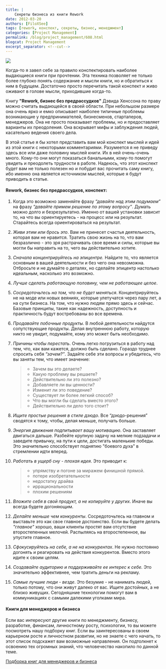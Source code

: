 ```yaml
---
title: |
    Секреты бизнеса из книги Rework
date: 2012-03-20
authors: [FiloXSee]
tags: [rework, конспект, секреты, бизнес, менеджмент]
categories: [Project Management]
permalink: /blog/project_management/608.html
blogcat: Project Management
excerpt_separator: <!--cut-->
---
```



![](http://itw66.ru/uploads/images/00/00/02/2012/03/20/c0d24b.jpg)

Когда-то я завел себе за правило конспектировать наиболее выдающиеся книги при прочтении. Эта техника позволяет не только более глубоко понять содержание и мысли книги, но и обратиться к ним в будущем. Достаточно просто перечитать такой конспект и живо оживают в голове мысли, приходившие когда-то.

Книгу **"Rework, бизнес без предрассудков"** Дэвида Хенссона по праву можно считать выдающейся в своей области. При небольшом размере она очень ярко и емко описывает наиболее типичные проблемы возникающие у предпринимателей, бизнесменов, стартаперов, менеджеров. Она не просто показывает проблемы, но и предоставляет варианты их преодоления. Она вскрывает мифы и заблуждения людей, касательно ведения своего дела.

В этой статье я бы хотел представить вам мой конспект мыслей и идей из этой книги с некоторыми комментариями. Разумеется я не приведу здесь все или даже половину мыслей книги. Их в ней очень-очень много. Кому-то они могут показаться банальными, кому-то помогут увидеть и преодолеть трудности в работе. Надеюсь, что этот конспект будет вам не только полезен но и побудит вас прочитать саму книгу, ибо именно она является источником мыслей, которые я будут приводить в статье.

<!--cut-->

#### Rework, бизнес без предрассудков, конспект:


1. Когда это возможно заменяйте фразу *“давайте над этим подумаем”* на фразу *“давайте примем решение по этому вопросу”*. Думать можно долго и безрезультатно. Именно от вашей установки зависит то, на что вы ориентируетесь - на процесс или на результат. Старайтесь всегда ориентироваться на результат.

2. *Живи этим или брось это*. Вам не принесет счастья деятельность, которая вам не нравится. Тратить свою жизнь на то, что вам безразлично - это зря растрачивать свое время и силы, которые вы могли бы направить на то, чего вы действительно хотите.

3. *Сначала концентрируйтесь на эпицентре.* Найдите то, что является основным в вашей деятельности и без чего она невозможна. Отбросьте и не думайте о деталях, но сделайте эпицентр настолько идеальным, насколько это возможно.

4. *Лучше сделать работающую половину, чем не работающее целое*.

5. *Сосредоточьтесь на том, что не будет меняться*. Концентрируйтесь не на моде или новых веяниях, которые улетучатся через пару лет, а на сути бизнеса. На том, что нужно людям прямо здесь и сейчас. Базовые принципы, такие как надежность, доступность и практичность будут востребованы во все времена.

6. *Продавайте побочные продукты*. В любой деятельности найдутся сопутствующие продукты. Делая внутреннюю работу, которую никто не увидит, подумайте, кому это может быть необходимо.

7. *Причины чтобы перестать*. Очень легко погрузиться в работу над тем, что, как вам кажется, должно быть сделано. Гораздо труднее спросить себя *“зачем?”*. Задайте себе эти вопросы и убедитесь, что вы заняты тем, что имеет значение:
    >- Зачем вы это делаете?
    >- Какую проблему вы решаете?
    >- Действительно ли это полезно?
    >- Добавляете ли вы ценности?
    >- Изменит ли это поведение?
    >- Существует ли более легкий способ?
    >- Что вы могли бы сделать вместо этого?
    >- Действительно ли дело того стоит?

8. *Ищите простые решения в стиле дзюдо*. Все “дзюдо-решения” сводятся к тому, чтобы, делая меньше, получать больше.

9. *Энергия движения подпитывает вашу мотивацию*. Она заставляет двигаться дальше. Разбейте крупную задачу на мелкие подзадачи и заведите привычку, на пути к цели, достигать маленькие победы. Это значительно способствует поднятию "боевого духа" в стремлении идти вперед.

10. *Работать в ущерб сну - плохая идея*. Это приводит к:
    >- упрямству и погоне за миражем финишной прямой.
    >- потере изобретательности
    >- недостатку драйва
    >- иррациональности
    >- плохим решениям

11. *Вложите себя в свой продукт, а не копируйте у других*. Иначе вы всегда будете догоняющим.

12. *Делайте меньше чем конкуренты*. Сосредоточьтесь на главном и выставьте это как свое главное достоинство. Если вы будете делать *"главное"* хорошо, ваши клиенты простят вам отсутствие второстепенных мелочей. Распыляясь на второстепенное, вы упустите главное.

13. *Сфокусируйтесь на себе, а не на конкурентах*. Не нужно постоянно догонять и реагировать на действия конкурентов. Вместо этого идите к своим целям.

14. *Создавайте аудиторию и поддерживайте ее интерес к себе.* Это значительно эффективнее, чем тратить деньги на рекламу.

15. *Самые лучшие люди - везде*. Это безумие - не нанимать людей, только потому, что они живут далеко от вас. Ищите достойных, а не близко живущих. Сегодняшние технологии помогут вам в коммуникациях с самыми далекими уголками мира.


#### Книги для менеджеров и бизнеса


Если вас интересуют другие книги по менеджменту, бизнесу, разработке, финансам, личностному росту, психологии, то вы можете посмотреть нашу подборку книг. Если вы заинтересованы в своем карьерном росте и личностном развитии, но не знаете с чего начать, то этот список подскажет вам возможные направления. Он подтолкнет к освоению тех огромных знаний, что человечество накопило по данной теме.

[Подборка книг для менеджеров и бизнеса](http://itw66.ru/blog/project_management/601.html)
